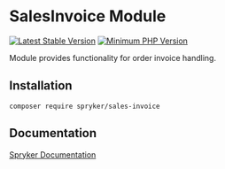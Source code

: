# SalesInvoice Module
[![Latest Stable Version](https://poser.pugx.org/spryker/sales-invoice/v/stable.svg)](https://packagist.org/packages/spryker/sales-invoice)
[![Minimum PHP Version](https://img.shields.io/badge/php-%3E%3D%208.2-8892BF.svg)](https://php.net/)

Module provides functionality for order invoice handling.

## Installation

```
composer require spryker/sales-invoice
```

## Documentation

[Spryker Documentation](https://docs.spryker.com)
